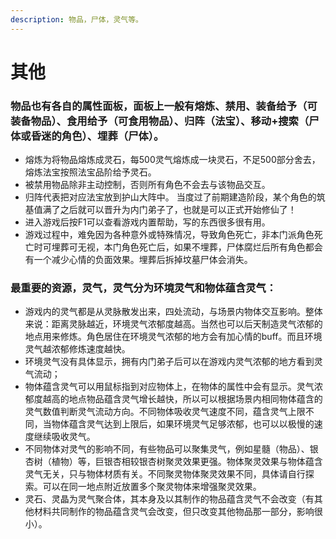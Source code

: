 ```yaml
---
description: 物品，尸体，灵气等。
---
```


# 其他

### 物品也有各自的属性面板，面板上一般有熔炼、禁用、装备给予（可装备物品）、食用给予（可食用物品）、归阵（法宝）、移动+搜索（尸体或昏迷的角色）、埋葬（尸体）。

* 熔炼为将物品熔炼成灵石，每500灵气熔炼成一块灵石，不足500部分舍去，熔炼法宝按照法宝品阶给予灵石。 
* 被禁用物品除非主动控制，否则所有角色不会去与该物品交互。
*  归阵代表把对应法宝放到护山大阵中。 当度过了前期建造阶段，某个角色的筑基值满了之后就可以晋升为内门弟子了，也就是可以正式开始修仙了！ 
* 进入游戏后按F1可以查看游戏内置帮助，写的东西很多很有用。 
* 游戏过程中，难免因为各种意外或特殊情况，导致角色死亡，非本门派角色死亡时可埋葬可无视，本门角色死亡后，如果不埋葬，尸体腐烂后所有角色都会有一个减少心情的负面效果。埋葬后拆掉坟墓尸体会消失。

### 最重要的资源，灵气，灵气分为环境灵气和物体蕴含灵气：

* 游戏内的灵气都是从灵脉散发出来，四处流动，与场景内物体交互影响。整体来说：距离灵脉越近，环境灵气浓郁度越高。当然也可以后天制造灵气浓郁的地点用来修炼。角色居住在环境灵气浓郁的地方会有加心情的buff。而且环境灵气越浓郁修炼速度越快。
* 环境灵气没有具体显示，拥有内门弟子后可以在游戏内灵气浓郁的地方看到灵气流动； 
* 物体蕴含灵气可以用鼠标指到对应物体上，在物体的属性中会有显示。灵气浓郁度越高的地点物品蕴含灵气增长越快，所以可以根据场景内相同物体蕴含的灵气数值判断灵气流动方向。不同物体吸收灵气速度不同，蕴含灵气上限不同，当物体蕴含灵气达到上限后，如果环境灵气足够浓郁，也可以以极慢的速度继续吸收灵气。
* 不同物体对灵气的影响不同，有些物品可以聚集灵气，例如星髓（物品）、银杏树（植物）等，巨银杏相较银杏树聚灵效果更强。物体聚灵效果与物体蕴含灵气无关，只与物体材质有关。不同聚灵物体聚灵效果不同，具体请自行探索。可以在同一地点附近放置多个聚灵物体来增强聚灵效果。
* 灵石、灵晶为灵气聚合体，其本身及以其制作的物品蕴含灵气不会改变（有其他材料共同制作的物品蕴含灵气会改变，但只改变其他物品那一部分，影响很小）。

